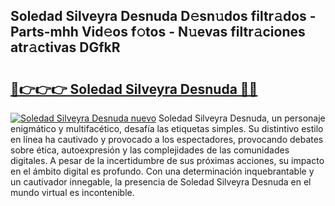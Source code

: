 ## Soledad Silveyra Desnuda D𝚎sn𝚞dos filtr𝚊dos - Parts-mhh Vid𝚎os f𝚘tos - N𝚞evas filtr𝚊ciones atr𝚊ctivas DGfkR

# <h2><a href="http://mb598x.tromn.icu/?c=Soledad+Silveyra+Desnuda">🔗👉👉👉 Soledad Silveyra Desnuda 🔗🔗</a></h2>

[![Soledad Silveyra Desnuda nuevo](https://i.imgur.com/pEAQMta.gif)](http://mb598x.tromn.icu/?c=Soledad+Silveyra+Desnuda)
Soledad Silveyra Desnuda, un personaje enigmático y multifacético, desafía las etiquetas simples. Su distintivo estilo en línea ha cautivado y provocado a los espectadores, provocando debates sobre ética, autoexpresión y las complejidades de las comunidades digitales. A pesar de la incertidumbre de sus próximas acciones, su impacto en el ámbito digital es profundo. Con una determinación inquebrantable y un cautivador innegable, la presencia de Soledad Silveyra Desnuda en el mundo virtual es incontenible.
